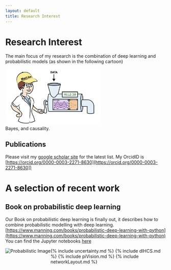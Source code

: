 ```yaml
---
layout: default
title: Research Interest
---
```

# Research Interest
The main focus of my research is the combination of deep learning and probabilistic models (as shown in the following cartoon) 
<div style="text-align: left;">
    <img src="imgs/ch05_00_opener.jpg" alt="image"  style="left;" width="300"><br>Bayes, and causality.
</div>

## Publications
Please visit my [google scholar site](https://scholar.google.ch/citations?user=T8hH3TMnFPwC&hl=de) for the latest list. My OrcidID is [https://orcid.org/0000-0003-2271-8630](https://orcid.org/0000-0003-2271-8630])


# A selection of recent work

## Book on probabilistic deep learning
Our Book on probabilistic deep learning is finally out, it describes how to combine probabilistic modelling with deep learning.
[https://www.manning.com/books/probabilistic-deep-learning-with-python](https://www.manning.com/books/probabilistic-deep-learning-with-python)
 You can find the Jupyter notebooks [here](https://tensorchiefs.github.io/dl_book/)

<div style="text-align: left;">
    <img src="imgs/probabilistic.jpg" alt="Probabilistic Image" style="float:left;" height="200">
</div>

{% include uncertainty.md %}
{% include dlHCS.md %}
{% include piVision.md %}
{% include networkLayout.md %}
